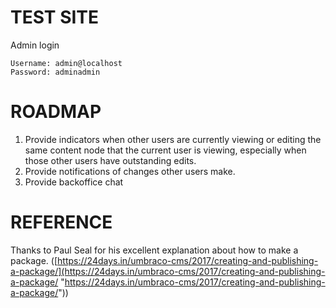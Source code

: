 # TEST SITE #

Admin login

    Username: admin@localhost
    Password: adminadmin

# ROADMAP #
1. Provide indicators when other users are currently viewing or editing the same content node that the current user is viewing, especially when those other users have outstanding edits.
2. Provide notifications of changes other users make.
3. Provide backoffice chat 

# REFERENCE #

Thanks to Paul Seal for his excellent explanation about how to make a package. ([https://24days.in/umbraco-cms/2017/creating-and-publishing-a-package/](https://24days.in/umbraco-cms/2017/creating-and-publishing-a-package/ "https://24days.in/umbraco-cms/2017/creating-and-publishing-a-package/"))